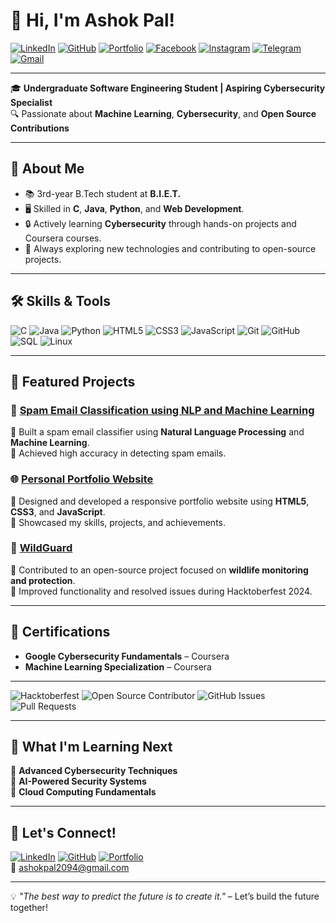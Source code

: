 # 👋 Hi, I'm Ashok Pal!

[![LinkedIn](https://img.shields.io/badge/LinkedIn-Ashok%20Pal-blue?style=flat&logo=linkedin)](https://www.linkedin.com/in/ashokpal2094) 
[![GitHub](https://img.shields.io/badge/GitHub-Ashokkpal-black?style=flat&logo=github)](https://github.com/Ashokkpal) 
[![Portfolio](https://img.shields.io/badge/Portfolio-Visit%20Here-orange?style=flat&logo=google-chrome)](https://ashokkpal.github.io/) 
[![Facebook](https://img.shields.io/badge/Facebook-Ashok%20Pal-1877F2?style=flat&logo=facebook&logoColor=white)](https://www.facebook.com/profile.php?id=61570283193813) 
[![Instagram](https://img.shields.io/badge/Instagram-its_ashookk-E4405F?style=flat&logo=instagram&logoColor=white)](https://www.instagram.com/its_ashookk/) 
[![Telegram](https://img.shields.io/badge/Telegram-ashokpal2-26A5E4?style=flat&logo=telegram&logoColor=white)](https://t.me/ashokpal2) 
[![Gmail](https://img.shields.io/badge/Email-ashokpal2094-D14836?style=flat&logo=gmail&logoColor=white)](https://mail.google.com/mail/?view=cm&fs=1&to=ashokpal2094@gmail.com)




---

🎓 **Undergraduate Software Engineering Student | Aspiring Cybersecurity Specialist**  
🔍 Passionate about **Machine Learning**, **Cybersecurity**, and **Open Source Contributions**  

---

## 🚀 About Me

- 📚 3rd-year B.Tech student at **B.I.E.T.**
- 🖥️ Skilled in **C**, **Java**, **Python**, and **Web Development**.
- 🔒 Actively learning **Cybersecurity** through hands-on projects and Coursera courses.
- 🌱 Always exploring new technologies and contributing to open-source projects.

---

## 🛠️ Skills & Tools

![C](https://img.shields.io/badge/Code-C-informational?style=flat&logo=c)
![Java](https://img.shields.io/badge/Code-Java-informational?style=flat&logo=java)
![Python](https://img.shields.io/badge/Code-Python-informational?style=flat&logo=python)
![HTML5](https://img.shields.io/badge/Web-HTML5-informational?style=flat&logo=html5)
![CSS3](https://img.shields.io/badge/Web-CSS3-informational?style=flat&logo=css3)
![JavaScript](https://img.shields.io/badge/Web-JavaScript-informational?style=flat&logo=javascript)
![Git](https://img.shields.io/badge/Tools-Git-informational?style=flat&logo=git)
![GitHub](https://img.shields.io/badge/Tools-GitHub-informational?style=flat&logo=github)
![SQL](https://img.shields.io/badge/Database-SQL-informational?style=flat&logo=postgresql)
![Linux](https://img.shields.io/badge/Tools-Linux-informational?style=flat&logo=linux)

---

## 🌟 Featured Projects

### 🚀 [Spam Email Classification using NLP and Machine Learning](https://github.com/Ashokkpal/Spam-Email-Classification-using-NLP-and-Machine-Learning)
🔹 Built a spam email classifier using **Natural Language Processing** and **Machine Learning**.  
🔹 Achieved high accuracy in detecting spam emails.  

### 🌐 [Personal Portfolio Website](https://github.com/Ashokkpal/ashokkpal.github.io)
🔹 Designed and developed a responsive portfolio website using **HTML5**, **CSS3**, and **JavaScript**.  
🔹 Showcased my skills, projects, and achievements.  

### 🐾 [WildGuard](https://github.com/Ashokkpal/WildGuard)
🔹 Contributed to an open-source project focused on **wildlife monitoring and protection**.  
🔹 Improved functionality and resolved issues during Hacktoberfest 2024.  

---

## 📜 Certifications

- **Google Cybersecurity Fundamentals** – Coursera  
- **Machine Learning Specialization** – Coursera  

---
![Hacktoberfest](https://img.shields.io/badge/Hacktoberfest-2024-blueviolet?style=flat&logo=hacktoberfest)
![Open Source Contributor](https://img.shields.io/badge/Open%20Source-Contributor-brightgreen?style=flat&logo=opensourceinitiative)
![GitHub Issues](https://img.shields.io/github/issues/Ashokkpal?style=flat&logo=github)
![Pull Requests](https://img.shields.io/github/issues-pr/Ashokkpal?style=flat&logo=git)

---

## 🌱 What I'm Learning Next

🔸 **Advanced Cybersecurity Techniques**  
🔸 **AI-Powered Security Systems**  
🔸 **Cloud Computing Fundamentals**  

---

## 🎯 Let's Connect!

[![LinkedIn](https://img.shields.io/badge/LinkedIn-Ashok%20Pal-blue?style=flat&logo=linkedin)](https://www.linkedin.com/in/ashokpal2094) 
[![GitHub](https://img.shields.io/badge/GitHub-Ashokkpal-black?style=flat&logo=github)](https://github.com/Ashokkpal) 
[![Portfolio](https://img.shields.io/badge/Portfolio-Visit%20Here-orange?style=flat&logo=google-chrome)](https://ashokkpal.github.io/)  
📧 [ashokpal2094@gmail.com](https://mail.google.com/mail/?view=cm&fs=1&to=ashokpal2094@gmail.com)

---

💡 *"The best way to predict the future is to create it."* – Let’s build the future together!
